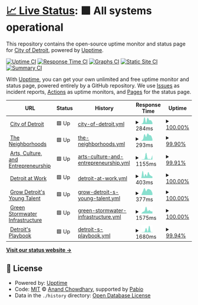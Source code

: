 # [📈 Live Status](https://CityOfDetroit.github.io/uptime): <!--live status--> **🟩 All systems operational**

This repository contains the open-source uptime monitor and status page for [City of Detroit](https://detroitmi.gov), powered by [Upptime](https://github.com/upptime/upptime).

[![Uptime CI](https://github.com/CityOfDetroit/uptime/workflows/Uptime%20CI/badge.svg)](https://github.com/CityOfDetroit/uptime/actions?query=workflow%3A%22Uptime+CI%22)
[![Response Time CI](https://github.com/CityOfDetroit/uptime/workflows/Response%20Time%20CI/badge.svg)](https://github.com/CityOfDetroit/uptime/actions?query=workflow%3A%22Response+Time+CI%22)
[![Graphs CI](https://github.com/CityOfDetroit/uptime/workflows/Graphs%20CI/badge.svg)](https://github.com/CityOfDetroit/uptime/actions?query=workflow%3A%22Graphs+CI%22)
[![Static Site CI](https://github.com/CityOfDetroit/uptime/workflows/Static%20Site%20CI/badge.svg)](https://github.com/CityOfDetroit/uptime/actions?query=workflow%3A%22Static+Site+CI%22)
[![Summary CI](https://github.com/CityOfDetroit/uptime/workflows/Summary%20CI/badge.svg)](https://github.com/CityOfDetroit/uptime/actions?query=workflow%3A%22Summary+CI%22)

With [Upptime](https://upptime.js.org), you can get your own unlimited and free uptime monitor and status page, powered entirely by a GitHub repository. We use [Issues](https://github.com/CityOfDetroit/uptime/issues) as incident reports, [Actions](https://github.com/CityOfDetroit/uptime/actions) as uptime monitors, and [Pages](https://CityOfDetroit.github.io/uptime) for the status page.

<!--start: status pages-->
<!-- This summary is generated by Upptime (https://github.com/upptime/upptime) -->
<!-- Do not edit this manually, your changes will be overwritten -->
<!-- prettier-ignore -->
| URL | Status | History | Response Time | Uptime |
| --- | ------ | ------- | ------------- | ------ |
| <img alt="" src="https://icons.duckduckgo.com/ip3/detroitmi.gov.ico" height="13"> [City of Detroit](https://detroitmi.gov) | 🟩 Up | [city-of-detroit.yml](https://github.com/CityOfDetroit/uptime/commits/HEAD/history/city-of-detroit.yml) | <details><summary><img alt="Response time graph" src="./graphs/city-of-detroit/response-time-week.png" height="20"> 284ms</summary><br><a href="https://CityOfDetroit.github.io/uptime/history/city-of-detroit"><img alt="Response time 287" src="https://img.shields.io/endpoint?url=https%3A%2F%2Fraw.githubusercontent.com%2FCityOfDetroit%2Fuptime%2FHEAD%2Fapi%2Fcity-of-detroit%2Fresponse-time.json"></a><br><a href="https://CityOfDetroit.github.io/uptime/history/city-of-detroit"><img alt="24-hour response time 108" src="https://img.shields.io/endpoint?url=https%3A%2F%2Fraw.githubusercontent.com%2FCityOfDetroit%2Fuptime%2FHEAD%2Fapi%2Fcity-of-detroit%2Fresponse-time-day.json"></a><br><a href="https://CityOfDetroit.github.io/uptime/history/city-of-detroit"><img alt="7-day response time 284" src="https://img.shields.io/endpoint?url=https%3A%2F%2Fraw.githubusercontent.com%2FCityOfDetroit%2Fuptime%2FHEAD%2Fapi%2Fcity-of-detroit%2Fresponse-time-week.json"></a><br><a href="https://CityOfDetroit.github.io/uptime/history/city-of-detroit"><img alt="30-day response time 278" src="https://img.shields.io/endpoint?url=https%3A%2F%2Fraw.githubusercontent.com%2FCityOfDetroit%2Fuptime%2FHEAD%2Fapi%2Fcity-of-detroit%2Fresponse-time-month.json"></a><br><a href="https://CityOfDetroit.github.io/uptime/history/city-of-detroit"><img alt="1-year response time 294" src="https://img.shields.io/endpoint?url=https%3A%2F%2Fraw.githubusercontent.com%2FCityOfDetroit%2Fuptime%2FHEAD%2Fapi%2Fcity-of-detroit%2Fresponse-time-year.json"></a></details> | <details><summary><a href="https://CityOfDetroit.github.io/uptime/history/city-of-detroit">100.00%</a></summary><a href="https://CityOfDetroit.github.io/uptime/history/city-of-detroit"><img alt="All-time uptime 100.00%" src="https://img.shields.io/endpoint?url=https%3A%2F%2Fraw.githubusercontent.com%2FCityOfDetroit%2Fuptime%2FHEAD%2Fapi%2Fcity-of-detroit%2Fuptime.json"></a><br><a href="https://CityOfDetroit.github.io/uptime/history/city-of-detroit"><img alt="24-hour uptime 100.00%" src="https://img.shields.io/endpoint?url=https%3A%2F%2Fraw.githubusercontent.com%2FCityOfDetroit%2Fuptime%2FHEAD%2Fapi%2Fcity-of-detroit%2Fuptime-day.json"></a><br><a href="https://CityOfDetroit.github.io/uptime/history/city-of-detroit"><img alt="7-day uptime 100.00%" src="https://img.shields.io/endpoint?url=https%3A%2F%2Fraw.githubusercontent.com%2FCityOfDetroit%2Fuptime%2FHEAD%2Fapi%2Fcity-of-detroit%2Fuptime-week.json"></a><br><a href="https://CityOfDetroit.github.io/uptime/history/city-of-detroit"><img alt="30-day uptime 100.00%" src="https://img.shields.io/endpoint?url=https%3A%2F%2Fraw.githubusercontent.com%2FCityOfDetroit%2Fuptime%2FHEAD%2Fapi%2Fcity-of-detroit%2Fuptime-month.json"></a><br><a href="https://CityOfDetroit.github.io/uptime/history/city-of-detroit"><img alt="1-year uptime 100.00%" src="https://img.shields.io/endpoint?url=https%3A%2F%2Fraw.githubusercontent.com%2FCityOfDetroit%2Fuptime%2FHEAD%2Fapi%2Fcity-of-detroit%2Fuptime-year.json"></a></details>
| <img alt="" src="https://icons.duckduckgo.com/ip3/theneighborhoods.org.ico" height="13"> [The Neighborhoods](https://theneighborhoods.org) | 🟩 Up | [the-neighborhoods.yml](https://github.com/CityOfDetroit/uptime/commits/HEAD/history/the-neighborhoods.yml) | <details><summary><img alt="Response time graph" src="./graphs/the-neighborhoods/response-time-week.png" height="20"> 293ms</summary><br><a href="https://CityOfDetroit.github.io/uptime/history/the-neighborhoods"><img alt="Response time 383" src="https://img.shields.io/endpoint?url=https%3A%2F%2Fraw.githubusercontent.com%2FCityOfDetroit%2Fuptime%2FHEAD%2Fapi%2Fthe-neighborhoods%2Fresponse-time.json"></a><br><a href="https://CityOfDetroit.github.io/uptime/history/the-neighborhoods"><img alt="24-hour response time 173" src="https://img.shields.io/endpoint?url=https%3A%2F%2Fraw.githubusercontent.com%2FCityOfDetroit%2Fuptime%2FHEAD%2Fapi%2Fthe-neighborhoods%2Fresponse-time-day.json"></a><br><a href="https://CityOfDetroit.github.io/uptime/history/the-neighborhoods"><img alt="7-day response time 293" src="https://img.shields.io/endpoint?url=https%3A%2F%2Fraw.githubusercontent.com%2FCityOfDetroit%2Fuptime%2FHEAD%2Fapi%2Fthe-neighborhoods%2Fresponse-time-week.json"></a><br><a href="https://CityOfDetroit.github.io/uptime/history/the-neighborhoods"><img alt="30-day response time 361" src="https://img.shields.io/endpoint?url=https%3A%2F%2Fraw.githubusercontent.com%2FCityOfDetroit%2Fuptime%2FHEAD%2Fapi%2Fthe-neighborhoods%2Fresponse-time-month.json"></a><br><a href="https://CityOfDetroit.github.io/uptime/history/the-neighborhoods"><img alt="1-year response time 383" src="https://img.shields.io/endpoint?url=https%3A%2F%2Fraw.githubusercontent.com%2FCityOfDetroit%2Fuptime%2FHEAD%2Fapi%2Fthe-neighborhoods%2Fresponse-time-year.json"></a></details> | <details><summary><a href="https://CityOfDetroit.github.io/uptime/history/the-neighborhoods">99.90%</a></summary><a href="https://CityOfDetroit.github.io/uptime/history/the-neighborhoods"><img alt="All-time uptime 100.00%" src="https://img.shields.io/endpoint?url=https%3A%2F%2Fraw.githubusercontent.com%2FCityOfDetroit%2Fuptime%2FHEAD%2Fapi%2Fthe-neighborhoods%2Fuptime.json"></a><br><a href="https://CityOfDetroit.github.io/uptime/history/the-neighborhoods"><img alt="24-hour uptime 99.28%" src="https://img.shields.io/endpoint?url=https%3A%2F%2Fraw.githubusercontent.com%2FCityOfDetroit%2Fuptime%2FHEAD%2Fapi%2Fthe-neighborhoods%2Fuptime-day.json"></a><br><a href="https://CityOfDetroit.github.io/uptime/history/the-neighborhoods"><img alt="7-day uptime 99.90%" src="https://img.shields.io/endpoint?url=https%3A%2F%2Fraw.githubusercontent.com%2FCityOfDetroit%2Fuptime%2FHEAD%2Fapi%2Fthe-neighborhoods%2Fuptime-week.json"></a><br><a href="https://CityOfDetroit.github.io/uptime/history/the-neighborhoods"><img alt="30-day uptime 99.98%" src="https://img.shields.io/endpoint?url=https%3A%2F%2Fraw.githubusercontent.com%2FCityOfDetroit%2Fuptime%2FHEAD%2Fapi%2Fthe-neighborhoods%2Fuptime-month.json"></a><br><a href="https://CityOfDetroit.github.io/uptime/history/the-neighborhoods"><img alt="1-year uptime 100.00%" src="https://img.shields.io/endpoint?url=https%3A%2F%2Fraw.githubusercontent.com%2FCityOfDetroit%2Fuptime%2FHEAD%2Fapi%2Fthe-neighborhoods%2Fuptime-year.json"></a></details>
| <img alt="" src="https://icons.duckduckgo.com/ip3/ace.detroitmi.gov.ico" height="13"> [Arts, Culture, and Entrepreneurship](https://ace.detroitmi.gov) | 🟩 Up | [arts-culture-and-entrepreneurship.yml](https://github.com/CityOfDetroit/uptime/commits/HEAD/history/arts-culture-and-entrepreneurship.yml) | <details><summary><img alt="Response time graph" src="./graphs/arts-culture-and-entrepreneurship/response-time-week.png" height="20"> 1155ms</summary><br><a href="https://CityOfDetroit.github.io/uptime/history/arts-culture-and-entrepreneurship"><img alt="Response time 922" src="https://img.shields.io/endpoint?url=https%3A%2F%2Fraw.githubusercontent.com%2FCityOfDetroit%2Fuptime%2FHEAD%2Fapi%2Farts-culture-and-entrepreneurship%2Fresponse-time.json"></a><br><a href="https://CityOfDetroit.github.io/uptime/history/arts-culture-and-entrepreneurship"><img alt="24-hour response time 1498" src="https://img.shields.io/endpoint?url=https%3A%2F%2Fraw.githubusercontent.com%2FCityOfDetroit%2Fuptime%2FHEAD%2Fapi%2Farts-culture-and-entrepreneurship%2Fresponse-time-day.json"></a><br><a href="https://CityOfDetroit.github.io/uptime/history/arts-culture-and-entrepreneurship"><img alt="7-day response time 1155" src="https://img.shields.io/endpoint?url=https%3A%2F%2Fraw.githubusercontent.com%2FCityOfDetroit%2Fuptime%2FHEAD%2Fapi%2Farts-culture-and-entrepreneurship%2Fresponse-time-week.json"></a><br><a href="https://CityOfDetroit.github.io/uptime/history/arts-culture-and-entrepreneurship"><img alt="30-day response time 1040" src="https://img.shields.io/endpoint?url=https%3A%2F%2Fraw.githubusercontent.com%2FCityOfDetroit%2Fuptime%2FHEAD%2Fapi%2Farts-culture-and-entrepreneurship%2Fresponse-time-month.json"></a><br><a href="https://CityOfDetroit.github.io/uptime/history/arts-culture-and-entrepreneurship"><img alt="1-year response time 904" src="https://img.shields.io/endpoint?url=https%3A%2F%2Fraw.githubusercontent.com%2FCityOfDetroit%2Fuptime%2FHEAD%2Fapi%2Farts-culture-and-entrepreneurship%2Fresponse-time-year.json"></a></details> | <details><summary><a href="https://CityOfDetroit.github.io/uptime/history/arts-culture-and-entrepreneurship">99.91%</a></summary><a href="https://CityOfDetroit.github.io/uptime/history/arts-culture-and-entrepreneurship"><img alt="All-time uptime 99.93%" src="https://img.shields.io/endpoint?url=https%3A%2F%2Fraw.githubusercontent.com%2FCityOfDetroit%2Fuptime%2FHEAD%2Fapi%2Farts-culture-and-entrepreneurship%2Fuptime.json"></a><br><a href="https://CityOfDetroit.github.io/uptime/history/arts-culture-and-entrepreneurship"><img alt="24-hour uptime 99.38%" src="https://img.shields.io/endpoint?url=https%3A%2F%2Fraw.githubusercontent.com%2FCityOfDetroit%2Fuptime%2FHEAD%2Fapi%2Farts-culture-and-entrepreneurship%2Fuptime-day.json"></a><br><a href="https://CityOfDetroit.github.io/uptime/history/arts-culture-and-entrepreneurship"><img alt="7-day uptime 99.91%" src="https://img.shields.io/endpoint?url=https%3A%2F%2Fraw.githubusercontent.com%2FCityOfDetroit%2Fuptime%2FHEAD%2Fapi%2Farts-culture-and-entrepreneurship%2Fuptime-week.json"></a><br><a href="https://CityOfDetroit.github.io/uptime/history/arts-culture-and-entrepreneurship"><img alt="30-day uptime 99.98%" src="https://img.shields.io/endpoint?url=https%3A%2F%2Fraw.githubusercontent.com%2FCityOfDetroit%2Fuptime%2FHEAD%2Fapi%2Farts-culture-and-entrepreneurship%2Fuptime-month.json"></a><br><a href="https://CityOfDetroit.github.io/uptime/history/arts-culture-and-entrepreneurship"><img alt="1-year uptime 100.00%" src="https://img.shields.io/endpoint?url=https%3A%2F%2Fraw.githubusercontent.com%2FCityOfDetroit%2Fuptime%2FHEAD%2Fapi%2Farts-culture-and-entrepreneurship%2Fuptime-year.json"></a></details>
| <img alt="" src="https://icons.duckduckgo.com/ip3/detroitatwork.com.ico" height="13"> [Detroit at Work](https://detroitatwork.com) | 🟩 Up | [detroit-at-work.yml](https://github.com/CityOfDetroit/uptime/commits/HEAD/history/detroit-at-work.yml) | <details><summary><img alt="Response time graph" src="./graphs/detroit-at-work/response-time-week.png" height="20"> 403ms</summary><br><a href="https://CityOfDetroit.github.io/uptime/history/detroit-at-work"><img alt="Response time 574" src="https://img.shields.io/endpoint?url=https%3A%2F%2Fraw.githubusercontent.com%2FCityOfDetroit%2Fuptime%2FHEAD%2Fapi%2Fdetroit-at-work%2Fresponse-time.json"></a><br><a href="https://CityOfDetroit.github.io/uptime/history/detroit-at-work"><img alt="24-hour response time 172" src="https://img.shields.io/endpoint?url=https%3A%2F%2Fraw.githubusercontent.com%2FCityOfDetroit%2Fuptime%2FHEAD%2Fapi%2Fdetroit-at-work%2Fresponse-time-day.json"></a><br><a href="https://CityOfDetroit.github.io/uptime/history/detroit-at-work"><img alt="7-day response time 403" src="https://img.shields.io/endpoint?url=https%3A%2F%2Fraw.githubusercontent.com%2FCityOfDetroit%2Fuptime%2FHEAD%2Fapi%2Fdetroit-at-work%2Fresponse-time-week.json"></a><br><a href="https://CityOfDetroit.github.io/uptime/history/detroit-at-work"><img alt="30-day response time 335" src="https://img.shields.io/endpoint?url=https%3A%2F%2Fraw.githubusercontent.com%2FCityOfDetroit%2Fuptime%2FHEAD%2Fapi%2Fdetroit-at-work%2Fresponse-time-month.json"></a><br><a href="https://CityOfDetroit.github.io/uptime/history/detroit-at-work"><img alt="1-year response time 347" src="https://img.shields.io/endpoint?url=https%3A%2F%2Fraw.githubusercontent.com%2FCityOfDetroit%2Fuptime%2FHEAD%2Fapi%2Fdetroit-at-work%2Fresponse-time-year.json"></a></details> | <details><summary><a href="https://CityOfDetroit.github.io/uptime/history/detroit-at-work">100.00%</a></summary><a href="https://CityOfDetroit.github.io/uptime/history/detroit-at-work"><img alt="All-time uptime 99.94%" src="https://img.shields.io/endpoint?url=https%3A%2F%2Fraw.githubusercontent.com%2FCityOfDetroit%2Fuptime%2FHEAD%2Fapi%2Fdetroit-at-work%2Fuptime.json"></a><br><a href="https://CityOfDetroit.github.io/uptime/history/detroit-at-work"><img alt="24-hour uptime 100.00%" src="https://img.shields.io/endpoint?url=https%3A%2F%2Fraw.githubusercontent.com%2FCityOfDetroit%2Fuptime%2FHEAD%2Fapi%2Fdetroit-at-work%2Fuptime-day.json"></a><br><a href="https://CityOfDetroit.github.io/uptime/history/detroit-at-work"><img alt="7-day uptime 100.00%" src="https://img.shields.io/endpoint?url=https%3A%2F%2Fraw.githubusercontent.com%2FCityOfDetroit%2Fuptime%2FHEAD%2Fapi%2Fdetroit-at-work%2Fuptime-week.json"></a><br><a href="https://CityOfDetroit.github.io/uptime/history/detroit-at-work"><img alt="30-day uptime 100.00%" src="https://img.shields.io/endpoint?url=https%3A%2F%2Fraw.githubusercontent.com%2FCityOfDetroit%2Fuptime%2FHEAD%2Fapi%2Fdetroit-at-work%2Fuptime-month.json"></a><br><a href="https://CityOfDetroit.github.io/uptime/history/detroit-at-work"><img alt="1-year uptime 100.00%" src="https://img.shields.io/endpoint?url=https%3A%2F%2Fraw.githubusercontent.com%2FCityOfDetroit%2Fuptime%2FHEAD%2Fapi%2Fdetroit-at-work%2Fuptime-year.json"></a></details>
| <img alt="" src="https://icons.duckduckgo.com/ip3/gdyt.org.ico" height="13"> [Grow Detroit's Young Talent](https://gdyt.org) | 🟩 Up | [grow-detroit-s-young-talent.yml](https://github.com/CityOfDetroit/uptime/commits/HEAD/history/grow-detroit-s-young-talent.yml) | <details><summary><img alt="Response time graph" src="./graphs/grow-detroit-s-young-talent/response-time-week.png" height="20"> 377ms</summary><br><a href="https://CityOfDetroit.github.io/uptime/history/grow-detroit-s-young-talent"><img alt="Response time 636" src="https://img.shields.io/endpoint?url=https%3A%2F%2Fraw.githubusercontent.com%2FCityOfDetroit%2Fuptime%2FHEAD%2Fapi%2Fgrow-detroit-s-young-talent%2Fresponse-time.json"></a><br><a href="https://CityOfDetroit.github.io/uptime/history/grow-detroit-s-young-talent"><img alt="24-hour response time 152" src="https://img.shields.io/endpoint?url=https%3A%2F%2Fraw.githubusercontent.com%2FCityOfDetroit%2Fuptime%2FHEAD%2Fapi%2Fgrow-detroit-s-young-talent%2Fresponse-time-day.json"></a><br><a href="https://CityOfDetroit.github.io/uptime/history/grow-detroit-s-young-talent"><img alt="7-day response time 377" src="https://img.shields.io/endpoint?url=https%3A%2F%2Fraw.githubusercontent.com%2FCityOfDetroit%2Fuptime%2FHEAD%2Fapi%2Fgrow-detroit-s-young-talent%2Fresponse-time-week.json"></a><br><a href="https://CityOfDetroit.github.io/uptime/history/grow-detroit-s-young-talent"><img alt="30-day response time 396" src="https://img.shields.io/endpoint?url=https%3A%2F%2Fraw.githubusercontent.com%2FCityOfDetroit%2Fuptime%2FHEAD%2Fapi%2Fgrow-detroit-s-young-talent%2Fresponse-time-month.json"></a><br><a href="https://CityOfDetroit.github.io/uptime/history/grow-detroit-s-young-talent"><img alt="1-year response time 495" src="https://img.shields.io/endpoint?url=https%3A%2F%2Fraw.githubusercontent.com%2FCityOfDetroit%2Fuptime%2FHEAD%2Fapi%2Fgrow-detroit-s-young-talent%2Fresponse-time-year.json"></a></details> | <details><summary><a href="https://CityOfDetroit.github.io/uptime/history/grow-detroit-s-young-talent">100.00%</a></summary><a href="https://CityOfDetroit.github.io/uptime/history/grow-detroit-s-young-talent"><img alt="All-time uptime 100.00%" src="https://img.shields.io/endpoint?url=https%3A%2F%2Fraw.githubusercontent.com%2FCityOfDetroit%2Fuptime%2FHEAD%2Fapi%2Fgrow-detroit-s-young-talent%2Fuptime.json"></a><br><a href="https://CityOfDetroit.github.io/uptime/history/grow-detroit-s-young-talent"><img alt="24-hour uptime 100.00%" src="https://img.shields.io/endpoint?url=https%3A%2F%2Fraw.githubusercontent.com%2FCityOfDetroit%2Fuptime%2FHEAD%2Fapi%2Fgrow-detroit-s-young-talent%2Fuptime-day.json"></a><br><a href="https://CityOfDetroit.github.io/uptime/history/grow-detroit-s-young-talent"><img alt="7-day uptime 100.00%" src="https://img.shields.io/endpoint?url=https%3A%2F%2Fraw.githubusercontent.com%2FCityOfDetroit%2Fuptime%2FHEAD%2Fapi%2Fgrow-detroit-s-young-talent%2Fuptime-week.json"></a><br><a href="https://CityOfDetroit.github.io/uptime/history/grow-detroit-s-young-talent"><img alt="30-day uptime 100.00%" src="https://img.shields.io/endpoint?url=https%3A%2F%2Fraw.githubusercontent.com%2FCityOfDetroit%2Fuptime%2FHEAD%2Fapi%2Fgrow-detroit-s-young-talent%2Fuptime-month.json"></a><br><a href="https://CityOfDetroit.github.io/uptime/history/grow-detroit-s-young-talent"><img alt="1-year uptime 100.00%" src="https://img.shields.io/endpoint?url=https%3A%2F%2Fraw.githubusercontent.com%2FCityOfDetroit%2Fuptime%2FHEAD%2Fapi%2Fgrow-detroit-s-young-talent%2Fuptime-year.json"></a></details>
| <img alt="" src="https://icons.duckduckgo.com/ip3/detroitstormwater.org.ico" height="13"> [Green Stormwater Infrastructure](https://detroitstormwater.org) | 🟩 Up | [green-stormwater-infrastructure.yml](https://github.com/CityOfDetroit/uptime/commits/HEAD/history/green-stormwater-infrastructure.yml) | <details><summary><img alt="Response time graph" src="./graphs/green-stormwater-infrastructure/response-time-week.png" height="20"> 1575ms</summary><br><a href="https://CityOfDetroit.github.io/uptime/history/green-stormwater-infrastructure"><img alt="Response time 1521" src="https://img.shields.io/endpoint?url=https%3A%2F%2Fraw.githubusercontent.com%2FCityOfDetroit%2Fuptime%2FHEAD%2Fapi%2Fgreen-stormwater-infrastructure%2Fresponse-time.json"></a><br><a href="https://CityOfDetroit.github.io/uptime/history/green-stormwater-infrastructure"><img alt="24-hour response time 1086" src="https://img.shields.io/endpoint?url=https%3A%2F%2Fraw.githubusercontent.com%2FCityOfDetroit%2Fuptime%2FHEAD%2Fapi%2Fgreen-stormwater-infrastructure%2Fresponse-time-day.json"></a><br><a href="https://CityOfDetroit.github.io/uptime/history/green-stormwater-infrastructure"><img alt="7-day response time 1575" src="https://img.shields.io/endpoint?url=https%3A%2F%2Fraw.githubusercontent.com%2FCityOfDetroit%2Fuptime%2FHEAD%2Fapi%2Fgreen-stormwater-infrastructure%2Fresponse-time-week.json"></a><br><a href="https://CityOfDetroit.github.io/uptime/history/green-stormwater-infrastructure"><img alt="30-day response time 1196" src="https://img.shields.io/endpoint?url=https%3A%2F%2Fraw.githubusercontent.com%2FCityOfDetroit%2Fuptime%2FHEAD%2Fapi%2Fgreen-stormwater-infrastructure%2Fresponse-time-month.json"></a><br><a href="https://CityOfDetroit.github.io/uptime/history/green-stormwater-infrastructure"><img alt="1-year response time 1447" src="https://img.shields.io/endpoint?url=https%3A%2F%2Fraw.githubusercontent.com%2FCityOfDetroit%2Fuptime%2FHEAD%2Fapi%2Fgreen-stormwater-infrastructure%2Fresponse-time-year.json"></a></details> | <details><summary><a href="https://CityOfDetroit.github.io/uptime/history/green-stormwater-infrastructure">100.00%</a></summary><a href="https://CityOfDetroit.github.io/uptime/history/green-stormwater-infrastructure"><img alt="All-time uptime 100.00%" src="https://img.shields.io/endpoint?url=https%3A%2F%2Fraw.githubusercontent.com%2FCityOfDetroit%2Fuptime%2FHEAD%2Fapi%2Fgreen-stormwater-infrastructure%2Fuptime.json"></a><br><a href="https://CityOfDetroit.github.io/uptime/history/green-stormwater-infrastructure"><img alt="24-hour uptime 100.00%" src="https://img.shields.io/endpoint?url=https%3A%2F%2Fraw.githubusercontent.com%2FCityOfDetroit%2Fuptime%2FHEAD%2Fapi%2Fgreen-stormwater-infrastructure%2Fuptime-day.json"></a><br><a href="https://CityOfDetroit.github.io/uptime/history/green-stormwater-infrastructure"><img alt="7-day uptime 100.00%" src="https://img.shields.io/endpoint?url=https%3A%2F%2Fraw.githubusercontent.com%2FCityOfDetroit%2Fuptime%2FHEAD%2Fapi%2Fgreen-stormwater-infrastructure%2Fuptime-week.json"></a><br><a href="https://CityOfDetroit.github.io/uptime/history/green-stormwater-infrastructure"><img alt="30-day uptime 100.00%" src="https://img.shields.io/endpoint?url=https%3A%2F%2Fraw.githubusercontent.com%2FCityOfDetroit%2Fuptime%2FHEAD%2Fapi%2Fgreen-stormwater-infrastructure%2Fuptime-month.json"></a><br><a href="https://CityOfDetroit.github.io/uptime/history/green-stormwater-infrastructure"><img alt="1-year uptime 100.00%" src="https://img.shields.io/endpoint?url=https%3A%2F%2Fraw.githubusercontent.com%2FCityOfDetroit%2Fuptime%2FHEAD%2Fapi%2Fgreen-stormwater-infrastructure%2Fuptime-year.json"></a></details>
| <img alt="" src="https://icons.duckduckgo.com/ip3/playbook.detroitmi.gov.ico" height="13"> [Detroit's Playbook](https://playbook.detroitmi.gov) | 🟩 Up | [detroit-s-playbook.yml](https://github.com/CityOfDetroit/uptime/commits/HEAD/history/detroit-s-playbook.yml) | <details><summary><img alt="Response time graph" src="./graphs/detroit-s-playbook/response-time-week.png" height="20"> 1680ms</summary><br><a href="https://CityOfDetroit.github.io/uptime/history/detroit-s-playbook"><img alt="Response time 1033" src="https://img.shields.io/endpoint?url=https%3A%2F%2Fraw.githubusercontent.com%2FCityOfDetroit%2Fuptime%2FHEAD%2Fapi%2Fdetroit-s-playbook%2Fresponse-time.json"></a><br><a href="https://CityOfDetroit.github.io/uptime/history/detroit-s-playbook"><img alt="24-hour response time 215" src="https://img.shields.io/endpoint?url=https%3A%2F%2Fraw.githubusercontent.com%2FCityOfDetroit%2Fuptime%2FHEAD%2Fapi%2Fdetroit-s-playbook%2Fresponse-time-day.json"></a><br><a href="https://CityOfDetroit.github.io/uptime/history/detroit-s-playbook"><img alt="7-day response time 1680" src="https://img.shields.io/endpoint?url=https%3A%2F%2Fraw.githubusercontent.com%2FCityOfDetroit%2Fuptime%2FHEAD%2Fapi%2Fdetroit-s-playbook%2Fresponse-time-week.json"></a><br><a href="https://CityOfDetroit.github.io/uptime/history/detroit-s-playbook"><img alt="30-day response time 1121" src="https://img.shields.io/endpoint?url=https%3A%2F%2Fraw.githubusercontent.com%2FCityOfDetroit%2Fuptime%2FHEAD%2Fapi%2Fdetroit-s-playbook%2Fresponse-time-month.json"></a><br><a href="https://CityOfDetroit.github.io/uptime/history/detroit-s-playbook"><img alt="1-year response time 953" src="https://img.shields.io/endpoint?url=https%3A%2F%2Fraw.githubusercontent.com%2FCityOfDetroit%2Fuptime%2FHEAD%2Fapi%2Fdetroit-s-playbook%2Fresponse-time-year.json"></a></details> | <details><summary><a href="https://CityOfDetroit.github.io/uptime/history/detroit-s-playbook">99.94%</a></summary><a href="https://CityOfDetroit.github.io/uptime/history/detroit-s-playbook"><img alt="All-time uptime 96.26%" src="https://img.shields.io/endpoint?url=https%3A%2F%2Fraw.githubusercontent.com%2FCityOfDetroit%2Fuptime%2FHEAD%2Fapi%2Fdetroit-s-playbook%2Fuptime.json"></a><br><a href="https://CityOfDetroit.github.io/uptime/history/detroit-s-playbook"><img alt="24-hour uptime 99.57%" src="https://img.shields.io/endpoint?url=https%3A%2F%2Fraw.githubusercontent.com%2FCityOfDetroit%2Fuptime%2FHEAD%2Fapi%2Fdetroit-s-playbook%2Fuptime-day.json"></a><br><a href="https://CityOfDetroit.github.io/uptime/history/detroit-s-playbook"><img alt="7-day uptime 99.94%" src="https://img.shields.io/endpoint?url=https%3A%2F%2Fraw.githubusercontent.com%2FCityOfDetroit%2Fuptime%2FHEAD%2Fapi%2Fdetroit-s-playbook%2Fuptime-week.json"></a><br><a href="https://CityOfDetroit.github.io/uptime/history/detroit-s-playbook"><img alt="30-day uptime 99.99%" src="https://img.shields.io/endpoint?url=https%3A%2F%2Fraw.githubusercontent.com%2FCityOfDetroit%2Fuptime%2FHEAD%2Fapi%2Fdetroit-s-playbook%2Fuptime-month.json"></a><br><a href="https://CityOfDetroit.github.io/uptime/history/detroit-s-playbook"><img alt="1-year uptime 96.08%" src="https://img.shields.io/endpoint?url=https%3A%2F%2Fraw.githubusercontent.com%2FCityOfDetroit%2Fuptime%2FHEAD%2Fapi%2Fdetroit-s-playbook%2Fuptime-year.json"></a></details>

<!--end: status pages-->

[**Visit our status website →**](https://CityOfDetroit.github.io/uptime)

## 📄 License

- Powered by: [Upptime](https://github.com/upptime/upptime)
- Code: [MIT](./LICENSE) © [Anand Chowdhary](https://anandchowdhary.com), supported by [Pabio](https://pabio.com)
- Data in the `./history` directory: [Open Database License](https://opendatacommons.org/licenses/odbl/1-0/)
